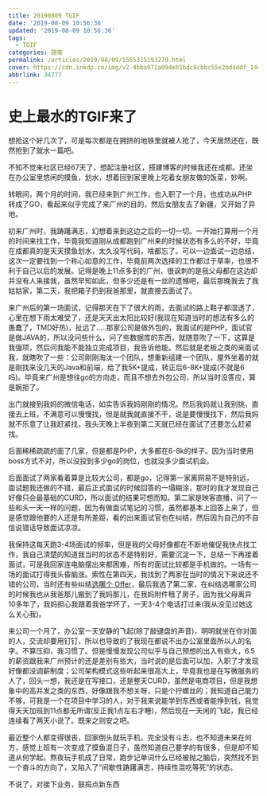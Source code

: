 ```yaml
---
title: 20190809 TGIF
date: '2019-08-09 10:56:36'
updated: '2019-08-09 10:56:36'
tags:
  - TGIF
categories: 随笔
permalink: /articles/2019/08/09/1565315193270.html
cover: https://cdn.inkdp.cn/img/v2-4bba972a094eb1bdc8cbbc55e2bd4ddf_1440w.jpg
abbrlink: 34777
---
```

# 史上最水的TGIF来了

想抢这个好几次了，可是每次都是在拥挤的地铁里就被人抢了，今天居然还在，既然抢到了就水一篇吧。

不知不觉来社区已经67天了，想起注册社区，搭建博客的时候我还在成都。还坐在办公室里悠闲的摸鱼，划水，想着回到家里晚上吃着女朋友做的饭菜，妙啊。

转眼间，两个月的时间，我已经来到广州工作，也入职了一个月，也成功从PHP转成了GO，看起来似乎完成了来广州的目的，然后女朋友去了新疆，又开始了异地。

初来广州时，我踌躇满志，幻想着来到这边之后的一切一切。一开始打算用一个月的时间来找工作，毕竟我知道刚从成都跑到广州来的时候状态有多么的不好，毕竟在成都真的是天天摸鱼划水，太久没写代码，啥都忘了。可以一边面试一边总结，这次一定要找到一个称心如意的工作，毕竟前两次选择的工作都过于草率，也很不利于自己以后的发展。记得是晚上11点多到的广州，很讽刺的是我父母都在这边却并没有人来接我，虽然早知如此，但多少还是有一丝的遗憾吧，最后那晚我去了我姑姑家，第二天，我把箱子扔到我爸那里，就直接去面试了。

来广州后的第一场面试，记得那天在下了很大的雨，去面试的路上鞋子都湿透了，心里在想下雨太难受了，还是天天出太阳比较好(我现在知道当时的想法有多么的愚蠢了，TMD好热)，扯远了.....那家公司是做外包的，我面试的是PHP，面试官是做JAVA的，所以没问些什么，问了些数据库的东西，就随意吹了一下，这算是我强项，然后问我能不能独立完成项目，我告诉他能。然后就是老板之类的来面试我，就瞎吹了一些：公司刚刚淘汰一个团队，想重新组建一个团队，屋外坐着的就是刚找来没几天的Java和前端，给了我5K+提成，转正后6-8K+提成(不就是6吗)。毕竟来广州是想往go的方向走，而且不想去外包公司，所以当时没答应，算是婉拒了。

出门就接到我妈的微信电话，如实告诉我妈刚刚的情况。然后我妈就让我别挑，直接去上班，不满意可以慢慢找，但是就我就直接不干，说是要慢慢找下，然后我妈就不乐意了让我赶紧找，我头天晚上半夜到第二天就已经在面试了还要怎么赶紧找。

后面稀稀疏疏的面了几家，但是都是PHP，大多都在6-8k的样子。因为当时使用boss方式不对，所以没投到多少go的岗位，也就没多少面试机会。

后面面试了两家看着算是比较大公司，都是go，记得第一家离网易不是特别远，面试题我还做的不错，最后正式面试的时候回答的一塌糊涂，那时的我才发现自己好像只会最基础的CURD，所以面试的结果可想而知。第二家是映客直播，问了一些和头一天一样的问题，因为有做面试笔记的习惯，虽然都基本上回答上来了，但是感觉跟他要的人还是有所差距，看的出来面试官也在纠结，然后因为自己的不自信说错话导致面试凉凉。

我保持这每天跑3-4场面试的频率，但是我的父母好像都在不断地催促我快点找工作，我自己清楚的知道我当时的状态不是特别好，需要沉淀一下，总结一下再接着面试，可是我回家连电脑摆出来都困难，所有的面试比较都是手机做的。一场有一场的面试打得我头昏脑涨。索性在第四天，我找到了两家在当时的情况下来说还不错的公司，当时还有些纠结[选哪个 Offer](https://hacpai.com/article/1561715541829)，最后我选了第二家，在纠结选哪家公司的时候我也从我爸那儿搬到了我妈那儿，在我妈附件租了房子，因为我父母离异10多年了，我妈担心我跟着我爸学坏了，一天3-4个电话打过来(我从没见过她这么关心我)。

来公司一个月了，办公室一天安静的飞起(除了敲键盘的声音)，明明就坐在你对面的人，交流却要用钉钉，所以也导致的了我现在都说不出办公室里面所以人的名字。不算压抑，我习惯了。但是慢慢发现公司似乎与自己预想的出入有些大，6.5的薪资跟我来广州预计的还是差别有些大，当时说的是后面可以加，入职了才发现好像都没调薪制度；公司架构模式这些听起来很高大上，毕竟我也是在写微服务的人了，回头一想，我还是在写接口，还是整天CURD，虽然是电商项目，但是我想象中的高并发之类的东西，好像跟我不想关呀，只是个拧螺丝的；我知道自己能力不够，可我是一个在项目中学习的人，对于我来说能学到东西或者能挣到钱，我觉得天天加班到11点都无所谓(反正我1点左右才睡)，然后现在一天闲的飞起，我已经连续看了两天小说了。既来之则安之吧。

最近整个人都变得很丧，回家倒头就玩手机，完全没有斗志，也不知道未来在何方，感觉上班有一次变成了摸鱼混日子，虽然知道自己要学的有很多，但是却不知道从何学起。熬夜玩手机成了日常，跑步记单词什么已经被抛之脑后，突然找不到一个奋斗的方向了，又陷入了“间歇性踌躇满志，持续性混吃等死”的状态。

不说了，对接下业务，鼓捣点新东西
